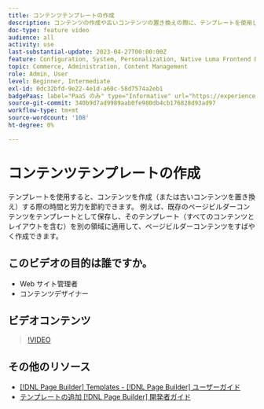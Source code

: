 ```yaml
---
title: コンテンツテンプレートの作成
description: コンテンツの作成や古いコンテンツの置き換えの際に、テンプレートを使用して時間と労力を節約する方法を説明します。
doc-type: feature video
audience: all
activity: use
last-substantial-update: 2023-04-27T00:00:00Z
feature: Configuration, System, Personalization, Native Luma Frontend Development
topic: Commerce, Administration, Content Management
role: Admin, User
level: Beginner, Intermediate
exl-id: 0dc32bfd-9e22-4e1d-a60c-58d7574a2eb1
badgePaas: label="PaaS のみ" type="Informative" url="https://experienceleague.adobe.com/ja/docs/commerce/user-guides/product-solutions" tooltip="Adobe Commerce on Cloud プロジェクト（Adobeが管理する PaaS インフラストラクチャ）およびオンプレミスプロジェクトにのみ適用されます。"
source-git-commit: 340b9d7ad9989aab0fe980db4cb176828d93ad97
workflow-type: tm+mt
source-wordcount: '108'
ht-degree: 0%

---
```


# コンテンツテンプレートの作成

テンプレートを使用すると、コンテンツを作成（または古いコンテンツを置き換え）する際の時間と労力を節約できます。 例えば、既存のページビルダーコンテンツをテンプレートとして保存し、そのテンプレート（すべてのコンテンツとレイアウトを含む）を別の領域に適用して、ページビルダーコンテンツをすばやく作成できます。

## このビデオの目的は誰ですか。

- Web サイト管理者
- コンテンツデザイナー

## ビデオコンテンツ

>[!VIDEO](https://video.tv.adobe.com/v/343787?quality=12&learn=on)

## その他のリソース

- [[!DNL Page Builder] Templates - [!DNL Page Builder]  ユーザーガイド ](https://experienceleague.adobe.com/docs/commerce-admin/page-builder/templates.html?lang=ja)
- [ テンプレートの追加  [!DNL Page Builder]  開発者ガイド ](https://developer.adobe.com/commerce/frontend-core/page-builder/content-types/create/add-templates/)
